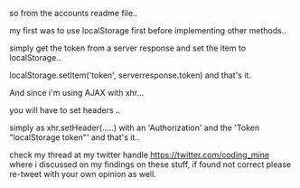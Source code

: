 so from the accounts readme file..

my first was to use localStorage first before implementing other methods..

simply get the token from a server response and set the item to localStorage..

localStorage.setItem('token', serverresponse.token) and that's it.

And since i'm using AJAX with xhr... 

you will have to set headers ..

simply as xhr.setHeader(.....) with an 'Authorization' and the 'Token "localStorage token"' and that's it..

check my thread at my twitter handle https://twitter.com/coding_mine where i discussed on my findings on these stuff, if found not correct please re-tweet with your own opinion as well.